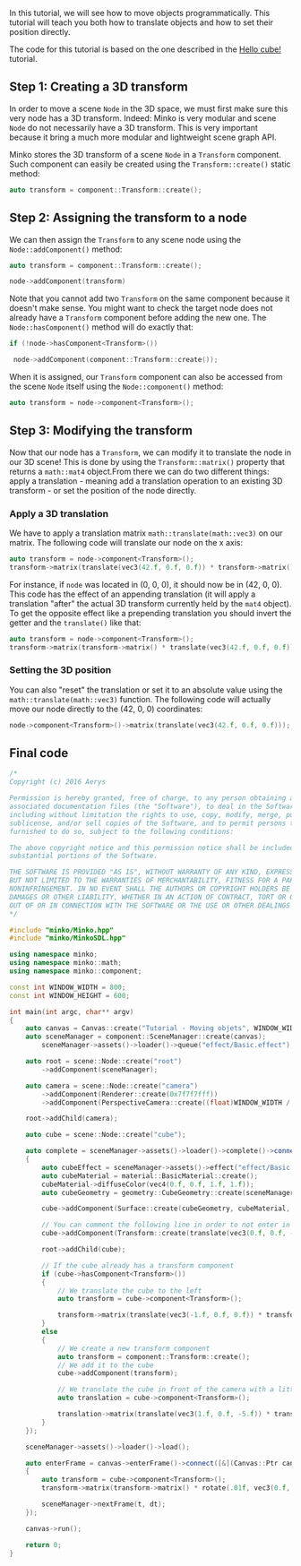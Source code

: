 In this tutorial, we will see how to move objects programmatically. This tutorial will teach you both how to translate objects and how to set their position directly.

The code for this tutorial is based on the one described in the [Hello cube!](../tutorial/01-Hello_cube!.md) tutorial.

Step 1: Creating a 3D transform
-------------------------------

In order to move a scene `Node` in the 3D space, we must first make sure this very node has a 3D transform. Indeed: Minko is very modular and scene `Node` do not necessarily have a 3D transform. This is very important because it bring a much more modular and lightweight scene graph API.

Minko stores the 3D transform of a scene `Node` in a `Transform` component. Such component can easily be created using the `Transform::create()` static method:

```cpp
auto transform = component::Transform::create();
```


Step 2: Assigning the transform to a node
-----------------------------------------

We can then assign the `Transform` to any scene node using the `Node::addComponent()` method:

```cpp
auto transform = component::Transform::create();

node->addComponent(transform)
```


Note that you cannot add two `Transform` on the same component because it doesn't make sense. You might want to check the target node does not already have a `Transform` component before adding the new one. The `Node::hasComponent()` method will do exactly that:

```cpp
if (!node->hasComponent<Transform>())

 node->addComponent(component::Transform::create());

```


When it is assigned, our `Transform` component can also be accessed from the scene `Node` itself using the `Node::component()` method:

```cpp
auto transform = node->component<Transform>();
```


Step 3: Modifying the transform
-------------------------------

Now that our node has a `Transform`, we can modify it to translate the node in our 3D scene! This is done by using the `Transform::matrix()` property that returns a `math::mat4` object.From there we can do two different things: apply a translation - meaning add a translation operation to an existing 3D transform - or set the position of the node directly.

### Apply a 3D translation

We have to apply a translation matrix `math::translate(math::vec3)` on our matrix. The following code will translate our node on the x axis:

```cpp
auto transform = node->component<Transform>();
transform->matrix(translate(vec3(42.f, 0.f, 0.f)) * transform->matrix());
```

For instance, if `node` was located in (0, 0, 0), it should now be in (42, 0, 0). This code has the effect of an appending translation (it will apply a translation "after" the actual 3D transform currently held by the `mat4` object). To get the opposite effect like a prepending translation you should invert the getter and the `translate()` like that:

```cpp
auto transform = node->component<Transform>();
transform->matrix(transform->matrix() * translate(vec3(42.f, 0.f, 0.f)));
```

### Setting the 3D position

You can also "reset" the translation or set it to an absolute value using the `math::translate(math::vec3)` function. The following code will actually move our node directly to the (42, 0, 0) coordinates:

```cpp
node->component<Transform>()->matrix(translate(vec3(42.f, 0.f, 0.f)));
```

Final code
----------

```cpp
/*
Copyright (c) 2016 Aerys

Permission is hereby granted, free of charge, to any person obtaining a copy of this software and
associated documentation files (the "Software"), to deal in the Software without restriction,
including without limitation the rights to use, copy, modify, merge, publish, distribute,
sublicense, and/or sell copies of the Software, and to permit persons to whom the Software is
furnished to do so, subject to the following conditions:

The above copyright notice and this permission notice shall be included in all copies or
substantial portions of the Software.

THE SOFTWARE IS PROVIDED "AS IS", WITHOUT WARRANTY OF ANY KIND, EXPRESS OR IMPLIED, INCLUDING
BUT NOT LIMITED TO THE WARRANTIES OF MERCHANTABILITY, FITNESS FOR A PARTICULAR PURPOSE AND
NONINFRINGEMENT. IN NO EVENT SHALL THE AUTHORS OR COPYRIGHT HOLDERS BE LIABLE FOR ANY CLAIM,
DAMAGES OR OTHER LIABILITY, WHETHER IN AN ACTION OF CONTRACT, TORT OR OTHERWISE, ARISING FROM,
OUT OF OR IN CONNECTION WITH THE SOFTWARE OR THE USE OR OTHER DEALINGS IN THE SOFTWARE.
*/

#include "minko/Minko.hpp"
#include "minko/MinkoSDL.hpp"

using namespace minko;
using namespace minko::math;
using namespace minko::component;

const int WINDOW_WIDTH = 800;
const int WINDOW_HEIGHT = 600;

int	main(int argc, char** argv)
{
	auto canvas = Canvas::create("Tutorial - Moving objets", WINDOW_WIDTH, WINDOW_HEIGHT);
	auto sceneManager = component::SceneManager::create(canvas);
		sceneManager->assets()->loader()->queue("effect/Basic.effect");

	auto root = scene::Node::create("root")
		->addComponent(sceneManager);

	auto camera = scene::Node::create("camera")
		->addComponent(Renderer::create(0x7f7f7fff))
		->addComponent(PerspectiveCamera::create((float)WINDOW_WIDTH / (float)WINDOW_HEIGHT, (float)M_PI * 0.25f, .1f, 1000.f));

	root->addChild(camera);

	auto cube = scene::Node::create("cube");

	auto complete = sceneManager->assets()->loader()->complete()->connect([&](file::Loader::Ptr loader)
	{
		auto cubeEffect = sceneManager->assets()->effect("effect/Basic.effect");
		auto cubeMaterial = material::BasicMaterial::create();
		cubeMaterial->diffuseColor(vec4(0.f, 0.f, 1.f, 1.f));
		auto cubeGeometry = geometry::CubeGeometry::create(sceneManager->assets()->context());

		cube->addComponent(Surface::create(cubeGeometry, cubeMaterial, cubeEffect));

		// You can comment the following line in order to not enter in the following if case
		cube->addComponent(Transform::create(translate(vec3(0.f, 0.f, -5.f))));

		root->addChild(cube);

		// If the cube already has a transform component
		if (cube->hasComponent<Transform>())
		{
			// We translate the cube to the left
			auto transform = cube->component<Transform>();

			transform->matrix(translate(vec3(-1.f, 0.f, 0.f)) * transform->matrix());
		}
		else
		{
			// We create a new transform component
			auto transform = component::Transform::create();
			// We add it to the cube
			cube->addComponent(transform);

			// We translate the cube in front of the camera with a little lag to the right
			auto translation = cube->component<Transform>();

			translation->matrix(translate(vec3(1.f, 0.f, -5.f)) * transform->matrix());
		}
	});

	sceneManager->assets()->loader()->load();

	auto enterFrame = canvas->enterFrame()->connect([&](Canvas::Ptr canvas, float t, float dt)
	{
		auto transform = cube->component<Transform>();
		transform->matrix(transform->matrix() * rotate(.01f, vec3(0.f, 1.f, 0.f)));

		sceneManager->nextFrame(t, dt);
	});

	canvas->run();

	return 0;
}
```
